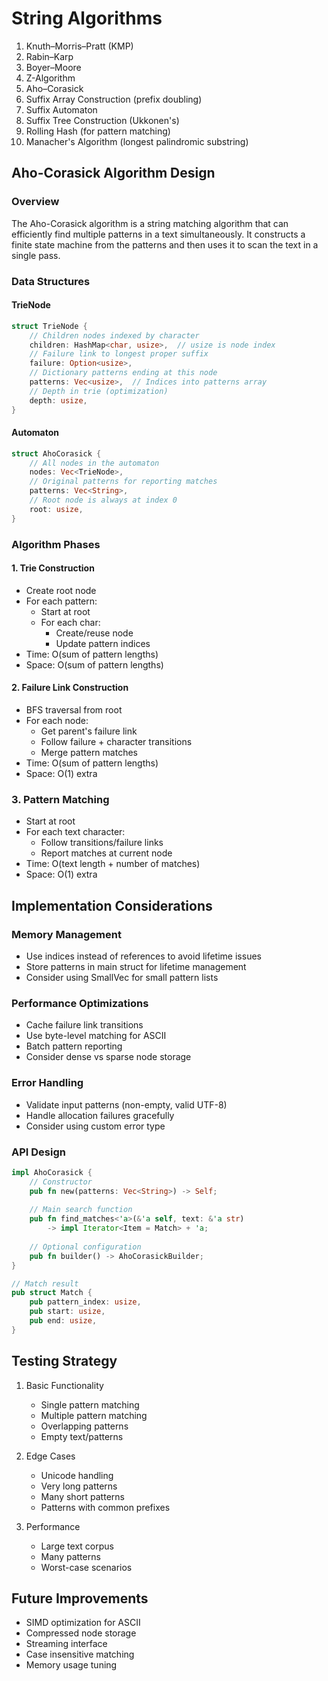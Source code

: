 # String Algorithms

1. Knuth–Morris–Pratt (KMP)  
2. Rabin–Karp  
3. Boyer–Moore  
4. Z-Algorithm  
5. Aho–Corasick  
6. Suffix Array Construction (prefix doubling)  
7. Suffix Automaton  
8. Suffix Tree Construction (Ukkonen's)  
9. Rolling Hash (for pattern matching)  
10. Manacher's Algorithm (longest palindromic substring)

## Aho-Corasick Algorithm Design

### Overview

The Aho-Corasick algorithm is a string matching algorithm that can efficiently find multiple patterns in a text simultaneously. It constructs a finite state machine from the patterns and then uses it to scan the text in a single pass.

### Data Structures

#### TrieNode

```rust
struct TrieNode {
    // Children nodes indexed by character
    children: HashMap<char, usize>,  // usize is node index
    // Failure link to longest proper suffix
    failure: Option<usize>,
    // Dictionary patterns ending at this node
    patterns: Vec<usize>,  // Indices into patterns array
    // Depth in trie (optimization)
    depth: usize,
}
```

#### Automaton

```rust
struct AhoCorasick {
    // All nodes in the automaton
    nodes: Vec<TrieNode>,
    // Original patterns for reporting matches
    patterns: Vec<String>,
    // Root node is always at index 0
    root: usize,
}
```

### Algorithm Phases

#### 1. Trie Construction
- Create root node
- For each pattern:
  - Start at root
  - For each char:
    - Create/reuse node
    - Update pattern indices
- Time: O(sum of pattern lengths)
- Space: O(sum of pattern lengths)

#### 2. Failure Link Construction
- BFS traversal from root
- For each node:
  - Get parent's failure link
  - Follow failure + character transitions
  - Merge pattern matches
- Time: O(sum of pattern lengths)
- Space: O(1) extra

### 3. Pattern Matching
- Start at root
- For each text character:
  - Follow transitions/failure links
  - Report matches at current node
- Time: O(text length + number of matches)
- Space: O(1) extra

## Implementation Considerations

### Memory Management
- Use indices instead of references to avoid lifetime issues
- Store patterns in main struct for lifetime management
- Consider using SmallVec for small pattern lists

### Performance Optimizations
- Cache failure link transitions
- Use byte-level matching for ASCII
- Batch pattern reporting
- Consider dense vs sparse node storage

### Error Handling
- Validate input patterns (non-empty, valid UTF-8)
- Handle allocation failures gracefully
- Consider using custom error type

### API Design
```rust
impl AhoCorasick {
    // Constructor
    pub fn new(patterns: Vec<String>) -> Self;
    
    // Main search function
    pub fn find_matches<'a>(&'a self, text: &'a str) 
        -> impl Iterator<Item = Match> + 'a;
        
    // Optional configuration
    pub fn builder() -> AhoCorasickBuilder;
}

// Match result
pub struct Match {
    pub pattern_index: usize,
    pub start: usize,
    pub end: usize,
}
```

## Testing Strategy

1. Basic Functionality
   - Single pattern matching
   - Multiple pattern matching
   - Overlapping patterns
   - Empty text/patterns
   
2. Edge Cases
   - Unicode handling
   - Very long patterns
   - Many short patterns
   - Patterns with common prefixes
   
3. Performance
   - Large text corpus
   - Many patterns
   - Worst-case scenarios

## Future Improvements
- SIMD optimization for ASCII
- Compressed node storage
- Streaming interface
- Case insensitive matching
- Memory usage tuning
